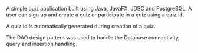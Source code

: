 A simple quiz application built using Java, JavaFX, JDBC and PostgreSQL.
A user can sign up and create a quiz or participate in a quiz using a quiz id.

A quiz id is automatically generated during creation of a quiz.

The DAO design pattern was used to handle the Database connectivity, query and insertion handling.
